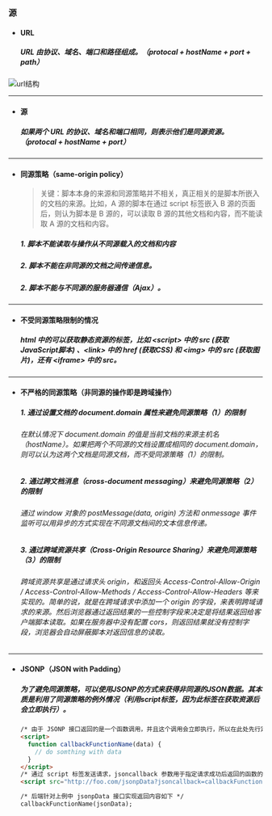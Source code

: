 ### 源
- #### URL
  ##### URL 由协议、域名、端口和路径组成。（protocal + hostName + port + path）
![url结构](https://github.com/StRothschild/NetWork/blob/master/resource/NetWork%20%E2%80%94%20URL.JPG?raw=true)

---
- #### 源
  ##### 如果两个 URL 的协议、域名和端口相同，则表示他们是同源资源。（protocal + hostName + port）


---
- #### 同源策略（same-origin policy）
  > 关键：脚本本身的来源和同源策略并不相关，真正相关的是脚本所嵌入的文档的来源。比如，A 源的脚本在通过 script 标签嵌入 B 源的页面后，则认为脚本是 B 源的，可以读取 B 源的其他文档和内容，而不能读取 A 源的文档和内容。

  ##### 1. 脚本不能读取与操作从不同源载入的文档和内容
  ##### 2. 脚本不能在非同源的文档之间传递信息。
  ##### 2. 脚本不能与不同源的服务器通信（Ajax）。



---
- #### 不受同源策略限制的情况
  ##### html 中的可以获取静态资源的标签，比如 \<script> 中的 src (获取JavaScript脚本) 、\<link> 中的 href (获取CSS) 和 \<img> 中的 src (获取图片)，还有 \<iframe> 中的 src。


---
- #### 不严格的同源策略（非同源的操作即是跨域操作）
  ##### 1. 通过设置文档的 document.domain 属性来避免同源策略（1）的限制
  ###### 在默认情况下 document.domain 的值是当前文档的来源主机名（hostName）。如果把两个不同源的文档设置成相同的 document.domain，则可以认为这两个文档是同源文档，而不受同源策略（1）的限制。

  ##### 2. 通过跨文档消息（cross-document messaging）来避免同源策略（2）的限制
  ###### 通过 window 对象的 postMessage(data, origin) 方法和 onmessage 事件监听可以用异步的方式实现在不同源文档间的文本信息传递。

  ##### 3. 通过跨域资源共享（Cross-Origin Resource Sharing）来避免同源策略（3）的限制
  ###### 跨域资源共享是通过请求头 origin，和返回头 Access-Control-Allow-Origin / Access-Control-Allow-Methods / Access-Control-Allow-Headers 等来实现的。简单的说，就是在跨域请求中添加一个 origin 的字段，来表明跨域请求的来源。然后浏览器通过返回结果的一些控制字段来决定是将结果返回给客户端脚本读取。如果在服务器中没有配置 cors，则返回结果就没有控制字段，浏览器会自动屏蔽脚本对返回信息的读取。




---
- #### JSONP（JSON with Padding）
  ##### 为了避免同源策略，可以使用JSONP的方式来获得非同源的JSON数据。其本质是利用了同源策略的例外情况（利用script标签，因为此标签在获取资源后会立即执行）。
  ```html
  /* 由于 JSONP 接口返回的是一个函数调用，并且这个调用会立即执行，所以在此处先行定义函数 */
  <script>
    function callbackFunctionName(data) {
      // do somthing with data
    }
  </script>
  /* 通过 script 标签发送请求，jsoncallback 参数用于指定请求成功后返回的函数的名称，此名称需要与之前定义的函数名相同 */
  <script src="http://foo.com/jsonpData?jsoncallback=callbackFunctionName"></script>

  /* 后端针对上例中 jsonpData 接口实现返回内容如下 */
  callbackFunctionName(jsonData);
  ```
